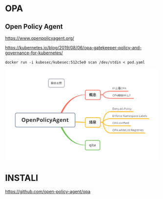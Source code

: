 #  OPA


##  Open Policy Agent


https://www.openpolicyagent.org/



https://kubernetes.io/blog/2019/08/06/opa-gatekeeper-policy-and-governance-for-kubernetes/






```
docker run -i kubesec/kubesec:512c5e0 scan /dev/stdin < pod.yaml  
```




![OpenPolicyAgent](https://raw.githubusercontent.com/latermonk/CKS-Tasks/master/CKS-oline/00-execersie/OPA/_image/OpenPolicyAgent.png)




#  INSTALl

https://github.com/open-policy-agent/opa


